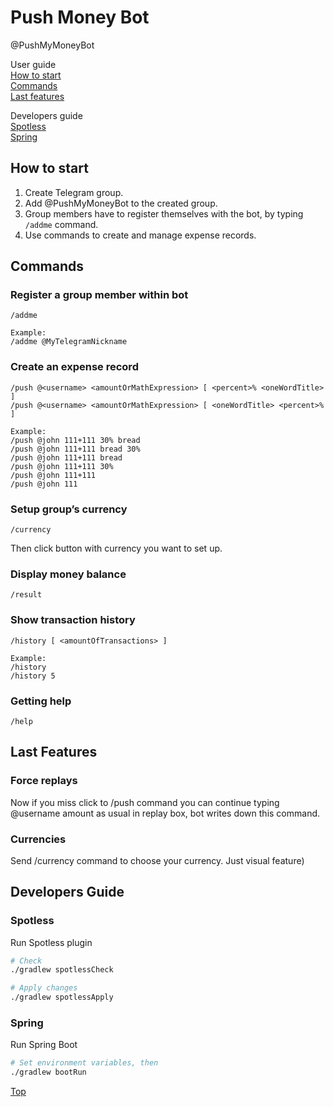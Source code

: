 # Push Money Bot

@PushMyMoneyBot

User guide  
[How to start](#how-to-start)  
[Commands](#commands)  
[Last features](#last-features)

Developers guide  
[Spotless](#spotless)  
[Spring](#spring)

## How to start

1. Create Telegram group.
1. Add @PushMyMoneyBot to the created group.
1. Group members have to register themselves with the bot, by typing `/addme` command.
1. Use commands to create and manage expense records.

## Commands

### Register a group member within bot

```
/addme

Example:
/addme @MyTelegramNickname
```

### Create an expense record

```
/push @<username> <amountOrMathExpression> [ <percent>% <oneWordTitle> ]
/push @<username> <amountOrMathExpression> [ <oneWordTitle> <percent>% ]

Example:
/push @john 111+111 30% bread
/push @john 111+111 bread 30%
/push @john 111+111 bread
/push @john 111+111 30%
/push @john 111+111
/push @john 111
```

### Setup group’s currency

```
/currency
```

Then click button with currency you want to set up.

### Display money balance

```
/result
```

### Show transaction history

```
/history [ <amountOfTransactions> ]

Example:
/history
/history 5
```

### Getting help

```
/help
```

## Last Features

### Force replays

Now if you miss click to /push command you can continue typing @username amount as usual in replay box, bot writes down
this command.

### Currencies

Send /currency command to choose your currency. Just visual feature)

## Developers Guide

### Spotless

Run Spotless plugin

```bash
# Check
./gradlew spotlessCheck

# Apply changes
./gradlew spotlessApply
```

### Spring

Run Spring Boot

```bash
# Set environment variables, then
./gradlew bootRun
```

[Top](#push-money-bot)
